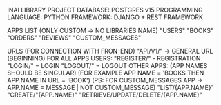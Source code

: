 INAI LIBRARY PROJECT 
  DATABASE: POSTGRES v15
  PROGRAMMING LANGUAGE: PYTHON
  FRAMEWORK: DJANGO + REST FRAMEWORK

APPS LIST (ONLY CUSTOM => NO LIBRARIES NAME)
  "USERS"
  "BOOKS"
  "ORDERS"
  "REVIEWS"
  "CUSTOM_MESSAGES"

URLS (FOR CONNECTION WITH FRON-END)
  "API/V1/" -> GENERAL URL (BEGINNING) FOR ALL APPS
    USERS:
      "REGISTER/" - REGISTRATION
      "LOGIN/" = LOGIN
      "LOGOUT/" = LOGOUT
    OTHER APPS: 
      (APP NAMES SHOULD BE SINGULAR)
        (FOR EXAMPLE APP NAME = 'BOOKS THEN APP.NAME IN URL = 'BOOK')
          (PS: FOR CUSTOM_MESSAGES APP -> APP.NAME = MESSAGE | NOT CUSTOM_MESSAGE)
            "LIST/{APP.NAME}"
            "CREATE/"{APP.NAME}"
            "RETRIEVE/UPDATE/DELETE/{APP.NAME}"
